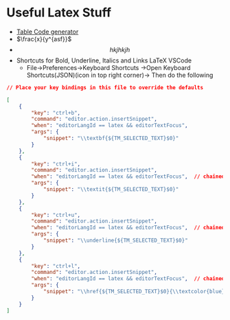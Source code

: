 
# Useful Latex Stuff

- [Table Code generator](https://www.tablesgenerator.com/)
- $\frac{x}{y^{asf}}$ 
- $$hkjhkjh$$
- Shortcuts for Bold, Underline, Italics and Links LaTeX VSCode
	- File->Preferences->Keyboard Shortcuts ->Open Keyboard Shortcuts(JSON)(icon in top right corner)-> Then do the following
```JSON
// Place your key bindings in this file to override the defaults

[
    {
        "key": "ctrl+b",
        "command": "editor.action.insertSnippet",
        "when": "editorLangId == latex && editorTextFocus",
        "args": {
            "snippet": "\\textbf{${TM_SELECTED_TEXT}$0}"
        }
    },
    {
        "key": "ctrl+i",
        "command": "editor.action.insertSnippet",
        "when": "editorLangId == latex && editorTextFocus",  // chained clause
        "args": {
            "snippet": "\\textit{${TM_SELECTED_TEXT}$0}"
        }
    },
    {
        "key": "ctrl+u",
        "command": "editor.action.insertSnippet",
        "when": "editorLangId == latex && editorTextFocus",  // chained clause
        "args": {
            "snippet": "\\underline{${TM_SELECTED_TEXT}$0}"
        }
    },
    {
        "key": "ctrl+l",
        "command": "editor.action.insertSnippet",
        "when": "editorLangId == latex && editorTextFocus",  // chained clause
        "args": {
            "snippet": "\\href{${TM_SELECTED_TEXT}$0}{\\textcolor{blue}{\\underline{}}}"
        }
    }
]
```